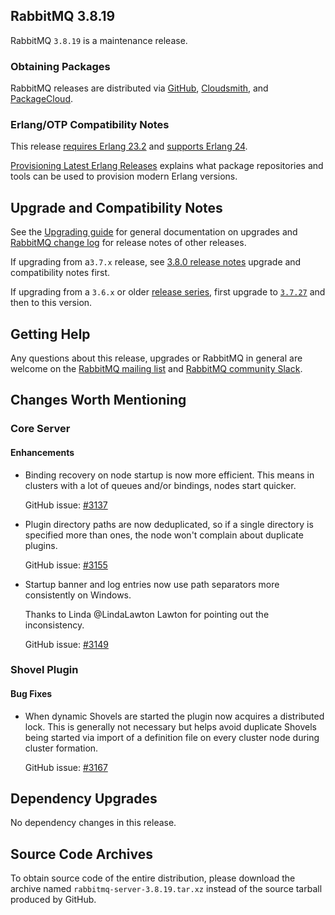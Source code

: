 ## RabbitMQ 3.8.19

RabbitMQ `3.8.19` is a maintenance release.

### Obtaining Packages

RabbitMQ releases are distributed via [GitHub](https://github.com/rabbitmq/rabbitmq-server/releases), [Cloudsmith](https://cloudsmith.io/~rabbitmq/repos/),
and [PackageCloud](https://packagecloud.io/rabbitmq).

### Erlang/OTP Compatibility Notes

This release [requires Erlang 23.2](https://www.rabbitmq.com/which-erlang.html) and [supports Erlang 24](https://blog.rabbitmq.com/posts/2021/03/erlang-24-support-roadmap/).

[Provisioning Latest Erlang Releases](https://www.rabbitmq.com/which-erlang.html#erlang-repositories) explains
what package repositories and tools can be used to provision modern Erlang versions.


## Upgrade and Compatibility Notes

See the [Upgrading guide](https://www.rabbitmq.com/upgrade.html) for general documentation on upgrades and
[RabbitMQ change log](https://www.rabbitmq.com/changelog.html) for release notes of other releases.

If upgrading from a`3.7.x` release, see [3.8.0 release notes](https://github.com/rabbitmq/rabbitmq-server/releases/tag/v3.8.0)
upgrade and compatibility notes first.

If upgrading from a `3.6.x` or older [release series](https://www.rabbitmq.com/versions.html), first upgrade
to [`3.7.27`](https://github.com/rabbitmq/rabbitmq-server/releases/tag/v3.7.27) and then to this version.


## Getting Help

Any questions about this release, upgrades or RabbitMQ in general are welcome on the [RabbitMQ mailing list](https://groups.google.com/forum/#!forum/rabbitmq-users)
and [RabbitMQ community Slack](https://rabbitmq-slack.herokuapp.com/).


## Changes Worth Mentioning

### Core Server

#### Enhancements

 * Binding recovery on node startup is now more efficient. This means in clusters with a lot of
   queues and/or bindings, nodes start quicker.

   GitHub issue: [#3137](https://github.com/rabbitmq/rabbitmq-server/pull/3137)

 * Plugin directory paths are now deduplicated, so if a single directory is specified
   more than ones, the node won't complain about duplicate plugins.

   GitHub issue: [#3155](https://github.com/rabbitmq/rabbitmq-server/issues/3155)

 * Startup banner and log entries now use path separators more consistently on Windows.

   Thanks to Linda @LindaLawton Lawton for pointing out the inconsistency.

   GitHub issue: [#3149](https://github.com/rabbitmq/rabbitmq-server/issues/3149)



### Shovel Plugin

#### Bug Fixes

  * When dynamic Shovels are started the plugin now acquires a distributed lock.
    This is generally not necessary but helps avoid duplicate Shovels being started
    via import of a definition file on every cluster node during cluster formation.

    GitHub issue: [#3167](https://github.com/rabbitmq/rabbitmq-server/pull/3167)


## Dependency Upgrades

No dependency changes in this release.


## Source Code Archives

To obtain source code of the entire distribution, please download the archive named `rabbitmq-server-3.8.19.tar.xz`
instead of the source tarball produced by GitHub.
